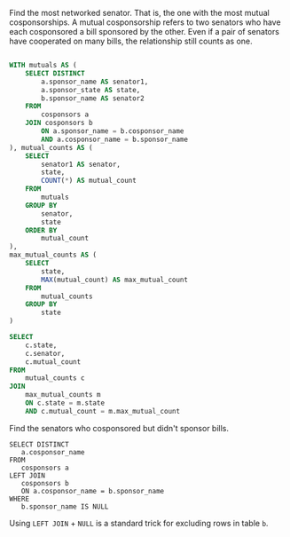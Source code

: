 Find the most networked senator. That is, the one with the most mutual cosponsorships.
A mutual cosponsorship refers to two senators who have each cosponsored a bill sponsored by the other. Even if a pair of senators have cooperated on many bills, the relationship still counts as one.
```sql

WITH mutuals AS (
	SELECT DISTINCT
  		a.sponsor_name AS senator1,
  		a.sponsor_state AS state,
  		b.sponsor_name AS senator2
  	FROM
  		cosponsors a
  	JOIN cosponsors b
  		ON a.sponsor_name = b.cosponsor_name 
  		AND a.cosponsor_name = b.sponsor_name
), mutual_counts AS (
	SELECT
  		senator1 AS senator,
		state,
  		COUNT(*) AS mutual_count
	FROM
		mutuals
	GROUP BY
		senator,
		state
	ORDER BY
		mutual_count
), 
max_mutual_counts AS (
	SELECT
  		state,
  		MAX(mutual_count) AS max_mutual_count
  	FROM
  		mutual_counts
  	GROUP BY
  		state
)

SELECT
	c.state,
	c.senator,
	c.mutual_count
FROM
	mutual_counts c
JOIN
	max_mutual_counts m
	ON c.state = m.state
	AND c.mutual_count = m.max_mutual_count

```

 Find the senators who cosponsored but didn't sponsor bills.

 ```sqlite
SELECT DISTINCT
	a.cosponsor_name
FROM
	cosponsors a
LEFT JOIN 
	cosponsors b 
	ON a.cosponsor_name = b.sponsor_name
WHERE
	b.sponsor_name IS NULL 
 ```
Using `LEFT JOIN` + `NULL` is a standard trick for excluding rows in table `b`.
